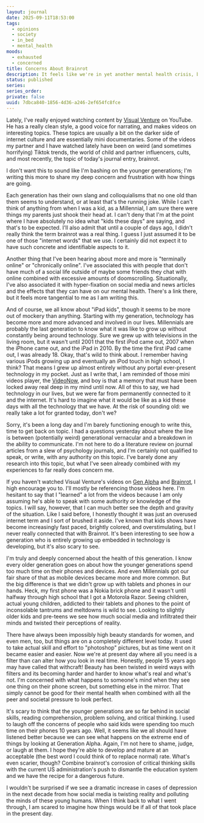 ```yaml
---
layout: journal
date: 2025-09-11T18:53:00
tags:
  - opinions
  - society
  - in_bed
  - mental_health
moods:
  - exhausted
  - concerned
title: Concerns About Brainrot
description: It feels like we're in yet another mental health crisis, but I didn't realize just how bad this was until recently.
status: published
series:
series_order:
private: false
uuid: 7dbca840-1856-4d36-a246-2ef654fc8fce
---
```

Lately, I've really enjoyed watching content by [Visual Venture](https://www.youtube.com/channel/UCt3JiNkefsfbA2N4SgEkoiQ) on YouTube.  He has a really clean style, a good voice for narrating, and makes videos on interesting topics.  These topics are usually a bit on the darker side of internet culture and are essentially mini documentaries.  Some of the videos my partner and I have watched lately have been on weird (and sometimes horrifying) Tiktok trends, the world of child and partner influencers, cults, and most recently, the topic of today's journal entry, brainrot.

I don't want this to sound like I'm bashing on the younger generations; I'm writing this more to share my deep concern and frustration with how things are going.

Each generation has their own slang and colloquialisms that no one old than them seems to understand, or at least that's the running joke.  While I can't think of anything from when I was a kid, as a Millennial, I am sure there were things my parents just shook their head at.   I can't deny that I'm at the point where I have absolutely no idea what "kids these days" are saying, and that's to be expected.  I'll also admit that until a couple of days ago, I didn't really think the term brainrot was a real thing.  I guess I just assumed it to be one of those "internet words" that we use.  I certainly did not expect it to have such concrete and identifiable aspects to it.

Another thing that I've been hearing about more and more is "terminally online" or "chronically online".  I've associated this with people that don't have much of a social life outside of maybe some friends they chat with online combined with excessive amounts of doomscrolling.  Situationally, I've also associated it with hyper-fixation on social media and news articles and the effects that they can have on our mental health.  There's a link there, but it feels more tangential to me as I am writing this.

And of course, we all know about "iPad kids", though it seems to be more out of mockery than anything.  Starting with my generation, technology has become more and more advanced and involved in our lives.  Millennials are probably the last generation to know what it was like to grow up without constantly being around technology.  Sure we grew up with televisions in the living room, but it wasn't until 2001 that the first iPod came out, 2007 when the iPhone came out, and the iPad in 2010.  By the time the first iPad came out, I was already 18.  Okay, that's wild to think about.  I remember having various iPods growing up and eventually an iPod touch in high school, I think?  That means I grew up almost entirely without any portal ever-present technology in my pocket.  Just as I write that, I am reminded of those mini videos player, the [VideoNow](https://nickelodeon.fandom.com/wiki/VideoNow), and boy is that a memory that must have been locked away real deep in my mind until now.  All of this to say, we had technology in our lives, but we were far from permanently connected to it and the internet.  It's hard to imagine what it would be like as a kid these days with all the technology that we have.  At the risk of sounding old: we really take a lot for granted today, don't we?

Sorry, it's been a long day and I'm barely functioning enough to write this, time to get back on topic.  I had a questions yesterday about where the line is between (potentially weird) generational vernacular and a breakdown in the ability to communicate.  I'm not here to do a literature review on journal articles from a slew of psychology journals, and I'm certainly not qualified to speak, or write, with any authority on this topic.  I've barely done any research into this topic, but what I've seen already combined with my experiences to far really does concern me.

If you haven't watched Visual Venture's videos on [Gen Alpha](https://youtu.be/7Od5rp1AFYk?si=xl5W00OYj4_gBTlb) and [Brainrot](https://youtu.be/pYOsZhxLSOM?si=byl3VGI5rrZtiF40), I high encourage you to.  I'll mostly be referencing those videos here.  I'm hesitant to say that I "learned" a lot from the videos because I am only assuming he's able to speak with some authority or knowledge of the topics.  I will say, however, that I can much better see the depth and gravity of the situation.  Like I said before, I honestly thought it was just an overused internet term and I sort of brushed it aside.  I've known that kids shows have become increasingly fast paced, brightly colored, and overstimulating, but I never really connected that with Brainrot.  It's been interesting to see how a generation who is entirely growing up embedded in technology is developing, but it's also scary to see.

I'm truly and deeply concerned about the health of this generation.  I know every older generation goes on about how the younger generations spend too much time on their phones and devices.  And even Millennials got our fair share of that as mobile devices became more and more common.  But the big difference is that we didn't grow up with tablets and phones in our hands.  Heck, my first phone was a Nokia brick phone and it wasn't until halfway through high school that I got a Motorola Razor.  Seeing children, actual young children, addicted to their tablets and phones to the point of inconsolable tantrums and meltdowns is wild to see.  Looking to slightly older kids and pre-teens we see how much social media and infiltrated their minds and twisted their perceptions of reality.

There have always been impossibly high beauty standards for women, and even men, too, but things are on a completely different level today.  It used to take actual skill and effort to "photoshop" pictures, but as time went on it became easier and easier.  Now we're at present day where all you need is a filter than can alter how you look in real time.  Honestly, people 15 years ago may have called that withcraft!  Beauty has been twisted in weird ways with filters and its becoming harder and harder to know what's real and what's not.  I'm concerned with what happens to someone's mind when they see one thing on their phone screen, but something else in the mirror.  That simply cannot be good for their mental health when combined with all the peer and societal pressure to look perfect.

It's scary to think that the younger generations are so far behind in social skills, reading comprehension, problem solving, and critical thinking.  I used to laugh off the concerns of people who said kids were spending too much time on their phones 10 years ago.  Well, it seems like we all should have listened better because we can see what happens on the extreme end of things by looking at Generation Alpha.  Again, I'm not here to shame, judge, or laugh at them.  I hope they're able to develop and mature at an acceptable (the best word I could think of to replace normal) rate.  What's even scarier, though? Combine brainrot's corrosion of critical thinking skills with the current US administration's push to dismantle the education system and we have the recipe for a dangerous future.

I wouldn't be surprised if we see a dramatic increase in cases of depression in the next decade from how social media is twisting reality and polluting the minds of these young humans.  When I think back to what I went through, I am scared to imagine how things would be if all of that took place in the present day.